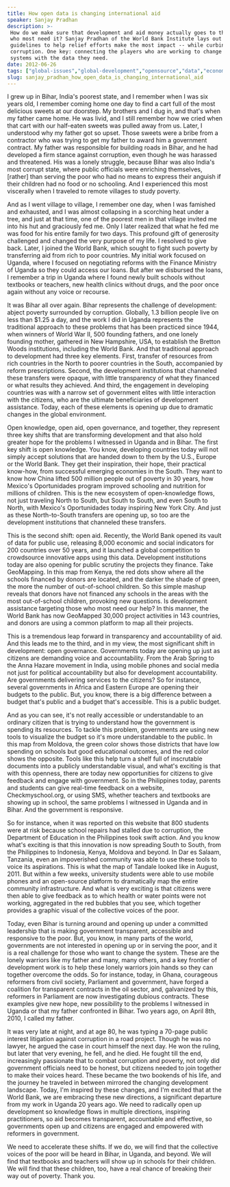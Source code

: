 ```yaml
---
title: How open data is changing international aid
speaker: Sanjay Pradhan
description: >-
 How do we make sure that development and aid money actually goes to the people
 who most need it? Sanjay Pradhan of the World Bank Institute lays out three
 guidelines to help relief efforts make the most impact -- while curbing
 corruption. One key: connecting the players who are working to change broken
 systems with the data they need.
date: 2012-06-26
tags: ["global-issues","global-development","opensource","data","economics"]
slug: sanjay_pradhan_how_open_data_is_changing_international_aid
---
```


I grew up in Bihar, India's poorest state, and I remember when I was six years old, I
remember coming home one day to find a cart full of the most delicious sweets at our
doorstep. My brothers and I dug in, and that's when my father came home. He was livid, and
I still remember how we cried when that cart with our half-eaten sweets was pulled away
from us. Later, I understood why my father got so upset. Those sweets were a bribe from a
contractor who was trying to get my father to award him a government contract. My father
was responsible for building roads in Bihar, and he had developed a firm stance against
corruption, even though he was harassed and threatened. His was a lonely struggle, because
Bihar was also India's most corrupt state, where public officials were enriching
themselves, [rather] than serving the poor who had no means to express their anguish if
their children had no food or no schooling. And I experienced this most viscerally when I
traveled to remote villages to study poverty.

And as I went village to village, I remember one day, when I was famished and exhausted,
and I was almost collapsing in a scorching heat under a tree, and just at that time, one
of the poorest men in that village invited me into his hut and graciously fed me. Only I
later realized that what he fed me was food for his entire family for two days. This
profound gift of generosity challenged and changed the very purpose of my life. I resolved
to give back. Later, I joined the World Bank, which sought to fight such poverty by
transferring aid from rich to poor countries. My initial work focused on Uganda, where I
focused on negotiating reforms with the Finance Ministry of Uganda so they could access
our loans. But after we disbursed the loans, I remember a trip in Uganda where I found
newly built schools without textbooks or teachers, new health clinics without drugs, and
the poor once again without any voice or recourse.

It was Bihar all over again. Bihar represents the challenge of development: abject poverty
surrounded by corruption. Globally, 1.3 billion people live on less than $1.25 a day, and
the work I did in Uganda represents the traditional approach to these problems that has
been practiced since 1944, when winners of World War II, 500 founding fathers, and one
lonely founding mother, gathered in New Hampshire, USA, to establish the Bretton Woods
institutions, including the World Bank. And that traditional approach to development had
three key elements. First, transfer of resources from rich countries in the North to
poorer countries in the South, accompanied by reform prescriptions. Second, the
development institutions that channeled these transfers were opaque, with little
transparency of what they financed or what results they achieved. And third, the
engagement in developing countries was with a narrow set of government elites with little
interaction with the citizens, who are the ultimate beneficiaries of development
assistance. Today, each of these elements is opening up due to dramatic changes in the
global environment.

Open knowledge, open aid, open governance, and together, they represent three key shifts
that are transforming development and that also hold greater hope for the problems I
witnessed in Uganda and in Bihar. The first key shift is open knowledge. You know,
developing countries today will not simply accept solutions that are handed down to them
by the U.S., Europe or the World Bank. They get their inspiration, their hope, their
practical know-how, from successful emerging economies in the South. They want to know how
China lifted 500 million people out of poverty in 30 years, how Mexico's Oportunidades
program improved schooling and nutrition for millions of children. This is the new
ecosystem of open-knowledge flows, not just traveling North to South, but South to South,
and even South to North, with Mexico's Oportunidades today inspiring New York City. And
just as these North-to-South transfers are opening up, so too are the development
institutions that channeled these transfers.

This is the second shift: open aid. Recently, the World Bank opened its vault of data for
public use, releasing 8,000 economic and social indicators for 200 countries over 50
years, and it launched a global competition to crowdsource innovative apps using this
data. Development institutions today are also opening for public scrutiny the projects
they finance. Take GeoMapping. In this map from Kenya, the red dots show where all the
schools financed by donors are located, and the darker the shade of green, the more the
number of out-of-school children. So this simple mashup reveals that donors have not
financed any schools in the areas with the most out-of-school children, provoking new
questions. Is development assistance targeting those who most need our help? In this
manner, the World Bank has now GeoMapped 30,000 project activities in 143 countries, and
donors are using a common platform to map all their projects.

This is a tremendous leap forward in transparency and accountability of aid. And this leads
me to the third, and in my view, the most significant shift in development: open
governance. Governments today are opening up just as citizens are demanding voice and
accountability. From the Arab Spring to the Anna Hazare movement in India, using mobile
phones and social media not just for political accountability but also for development
accountability. Are governments delivering services to the citizens? So for instance,
several governments in Africa and Eastern Europe are opening their budgets to the
public. But, you know, there is a big difference between a budget that's public and a
budget that's accessible. This is a public budget. 

And as you can see, it's not really accessible or understandable to an ordinary citizen
that is trying to understand how the government is spending its resources. To tackle this
problem, governments are using new tools to visualize the budget so it's more
understandable to the public. In this map from Moldova, the green color shows those
districts that have low spending on schools but good educational outcomes, and the red
color shows the opposite. Tools like this help turn a shelf full of inscrutable documents
into a publicly understandable visual, and what's exciting is that with this openness,
there are today new opportunities for citizens to give feedback and engage with
government. So in the Philippines today, parents and students can give real-time feedback
on a website, Checkmyschool.org, or using SMS, whether teachers and textbooks are showing
up in school, the same problems I witnessed in Uganda and in Bihar. And the government is
responsive.

So for instance, when it was reported on this website that 800 students were at risk
because school repairs had stalled due to corruption, the Department of Education in the
Philippines took swift action. And you know what's exciting is that this innovation is now
spreading South to South, from the Philippines to Indonesia, Kenya, Moldova and beyond. In
Dar es Salaam, Tanzania, even an impoverished community was able to use these tools to
voice its aspirations. This is what the map of Tandale looked like in August, 2011. But
within a few weeks, university students were able to use mobile phones and an open-source
platform to dramatically map the entire community infrastructure. And what is very
exciting is that citizens were then able to give feedback as to which health or water
points were not working, aggregated in the red bubbles that you see, which together
provides a graphic visual of the collective voices of the poor.

Today, even Bihar is turning around and opening up under a committed leadership that is
making government transparent, accessible and responsive to the poor. But, you know, in
many parts of the world, governments are not interested in opening up or in serving the
poor, and it is a real challenge for those who want to change the system. These are the
lonely warriors like my father and many, many others, and a key frontier of development
work is to help these lonely warriors join hands so they can together overcome the odds.
So for instance, today, in Ghana, courageous reformers from civil society, Parliament and
government, have forged a coalition for transparent contracts in the oil sector, and,
galvanized by this, reformers in Parliament are now investigating dubious contracts. These
examples give new hope, new possibility to the problems I witnessed in Uganda or that my
father confronted in Bihar. Two years ago, on April 8th, 2010, I called my
father.

It was very late at night, and at age 80, he was typing a 70-page public interest
litigation against corruption in a road project. Though he was no lawyer, he argued the
case in court himself the next day. He won the ruling, but later that very evening, he
fell, and he died. He fought till the end, increasingly passionate that to combat
corruption and poverty, not only did government officials need to be honest, but citizens
needed to join together to make their voices heard. These became the two bookends of his
life, and the journey he traveled in between mirrored the changing development
landscape. Today, I'm inspired by these changes, and I'm excited that at the World Bank, we
are embracing these new directions, a significant departure from my work in Uganda 20
years ago. We need to radically open up development so knowledge flows in multiple
directions, inspiring practitioners, so aid becomes transparent, accountable and
effective, so governments open up and citizens are engaged and empowered with reformers in
government.

We need to accelerate these shifts. If we do, we will find that the collective voices of
the poor will be heard in Bihar, in Uganda, and beyond. We will find that textbooks and
teachers will show up in schools for their children. We will find that these children,
too, have a real chance of breaking their way out of poverty. Thank you.

<!--
ad_duration=3.33
comment_count=59
event="TEDGlobal 2012"
external_start_time=0
intro_duration=11.82
is_subtitle_required="False"
is_talk_featured="True"
language="en"
language_swap="False"
native_language="en"
number_of_related_talks=6
number_of_speakers=1
number_of_subtitled_videos=24
number_of_tags=5
number_of_talk_download_languages=26
number_of_talk_more_resources=0
number_of_talk_recommendations=0
number_of_talks_take_actions=0
post_ad_duration=0.83
published_timestamp="2012-10-30 14:55:15"
recording_date="2012-06-26"
speaker_description="Development Leader"
speaker_is_published=1
speaker_name="Sanjay Pradhan"
talk_name="How open data is changing international aid"
talks_tags=["global-issues","global-development","opensource","data","economics"]
url_audio="https://download.ted.com/talks/SanjayPradhan_2012G.mp3?apikey=acme-roadrunner"
url_photo_speaker="https://pe.tedcdn.com/images/ted/cd9565c5d15578de37716fb7063853d30bd5df46_254x191.jpg"
url_photo_talk="https://pe.tedcdn.com/images/ted/a994993cb3b32f9c67b6578549015f392c163a7f_1600x1200.jpg"
url_webpage="https://www.ted.com/talks/sanjay_pradhan_how_open_data_is_changing_international_aid"
video_type_name="TED Stage Talk"
-->